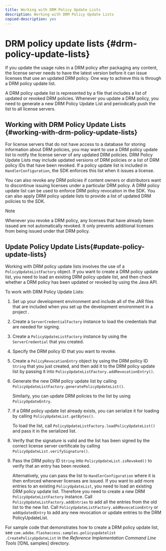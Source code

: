 ```yaml
---
title: Working with DRM Policy Update Lists
description: Working with DRM Policy Update Lists
copied-description: yes
---
```


# DRM policy update lists {#drm-policy-update-lists}

If you update the usage rules in a DRM policy after packaging any content, the license server needs to have the latest version before it can issue licenses that use an updated DRM policy. One way to achieve this is through a DRM policy update list.

A DRM policy update list is represented by a file that includes a list of updated or revoked DRM policies. Whenever you update a DRM policy, you need to generate a new DRM Policy Update List and periodically push the list to all license servers.

## Working with DRM Policy Update Lists {#working-with-drm-policy-update-lists}

For license servers that do not have access to a database for storing information about DRM policies, you may want to use a DRM policy update list to notify the license server of any updated DRM policies. DRM Policy Update Lists may include updated versions of DRM policies or a list of DRM policy IDs that have been revoked. If a policy update list is included in `HandlerConfiguration`, the SDK enforces this list when it issues a license.

You can also revoke any DRM policies if content owners or distributors want to discontinue issuing licenses under a particular DRM policy. A DRM policy update list can be used to enforce DRM policy revocation in the SDK. You can also apply DRM policy update lists to provide a list of updated DRM policies to the SDK.

>[!NOTE]
>
>Whenever you revoke a DRM policy, any licenses that have already been issued are not automatically revoked. It only prevents additional licenses from being issued under that DRM policy.

## Update Policy Update Lists{#update-policy-update-lists}

Working with DRM policy update lists involves the use of a `PolicyUpdateListFactory` object. If you want to create a DRM policy update list, you need to load an existing DRM policy update list, and then check whether a DRM policy has been updated or revoked by using the Java API.

To work with DRM Policy Update Lists: 

1. Set up your development environment and include all of the JAR files that are included when you set up the development environment in a project .
1. Create a `ServerCredentialFactory` instance to load the credentials that are needed for signing.
1. Create a `PolicyUpdateListFactory` instance by using the `ServerCredential` that you created.
1. Specify the DRM policy ID that you want to revoke.
1. Create a `PolicyRevocationEntry` object by using the DRM policy ID `String` that you just created, and then add it to the DRM policy update list by passing it into `PolicyUpdateListFactory.addRevocationEntry()`.
1. Generate the new DRM policy update list by calling `PolicyUpdateListFactory.generatePolicyUpdateList()`.

   Similarly, you can update DRM policies to the list by using `PolicyUpdateEntry`.
1. If a DRM policy update list already exists, you can serialize it for loading by calling `PolicyUpdateList.getBytes()`.

   To load the list, call `PolicyUpdateListFactory.loadPolicyUpdateList()` and pass it in the serialized list.
1. Verify that the signature is valid and the list has been signed by the correct license server certificate by calling `PolicyUpdateList.verifySignature()`.
1. Pass the DRM policy ID `String` into `PolicyUpdateList.isRevoked()` to verify that an entry has been revoked.

   Alternatively, you can pass the list to `HandlerConfiguration` where it is then enforced whenever licenses are issued.
If you want to add more entries to an existing `PolicyUpdateList`, you need to load an existing DRM policy update list. Therefore you need to create a new DRM `PolicyUpdateListFactory` instance. Call `PolicyUpdateListFactory.addEntries` to add all the entries from the old list to the new list. Call `PolicyUpdateListFactory.addRevocationEntry` or `addUpdatedEntry` to add any new revocation or update entries to the DRM PolicyUpdateList.

For sample code that demonstrates how to create a DRM policy update list, see `com.adobe.flashaccess.samples.policyupdatelist` `.CreatePolicyUpdateList` in the *Reference Implementation Command Line Tools* [!DNL samples] directory. 
